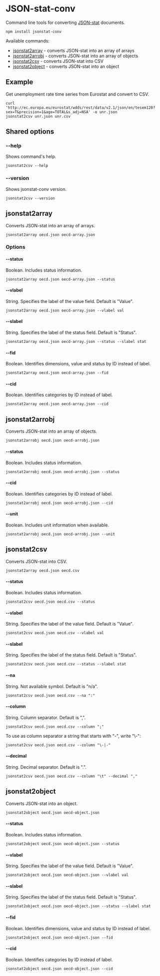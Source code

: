 # JSON-stat-conv

Command line tools for converting [JSON-stat](https://json-stat.org) documents.

```
npm install jsonstat-conv
```

Available commands:

* [jsonstat2array](#jsonstat2array) - converts JSON-stat into an array of arrays
* [jsonstat2arrobj](#jsonstat2arrobj) - converts JSON-stat into an array of objects
* [jsonstat2csv](#jsonstat2csv) - converts JSON-stat into CSV
* [jsonstat2object](#jsonstat2object) - converts JSON-stat into an object

## Example

Get unemployment rate time series from Eurostat and convert to CSV.

```
curl 'http://ec.europa.eu/eurostat/wdds/rest/data/v2.1/json/en/tesem120?sex=T&precision=1&age=TOTAL&s_adj=NSA' -o unr.json
jsonstat2csv unr.json unr.csv
```

## Shared options

### --help

Shows command's help.

```
jsonstat2csv --help
```

### --version

Shows jsonstat-conv version.

```
jsonstat2csv --version
```

## jsonstat2array

Converts JSON-stat into an array of arrays.

```
jsonstat2array oecd.json oecd-array.json
```

### Options

#### --status

Boolean. Includes status information.

```
jsonstat2array oecd.json oecd-array.json --status
```

#### --vlabel

String. Specifies the label of the value field. Default is "Value".

```
jsonstat2array oecd.json oecd-array.json --vlabel val
```

#### --slabel

String. Specifies the label of the status field. Default is "Status".

```
jsonstat2array oecd.json oecd-array.json --status --slabel stat
```

#### --fid

Boolean. Identifies dimensions, value and status by ID instead of label.

```
jsonstat2array oecd.json oecd-array.json --fid
```

#### --cid

Boolean. Identifies categories by ID instead of label.

```
jsonstat2array oecd.json oecd-array.json --cid
```

## jsonstat2arrobj

Converts JSON-stat into an array of objects.

```
jsonstat2arrobj oecd.json oecd-arrobj.json
```

#### --status

Boolean. Includes status information.

```
jsonstat2arrobj oecd.json oecd-arrobj.json --status
```

#### --cid

Boolean. Identifies categories by ID instead of label.

```
jsonstat2arrobj oecd.json oecd-arrobj.json --cid
```

#### --unit

Boolean. Includes unit information when available.

```
jsonstat2arrobj oecd.json oecd-arrobj.json --unit
```

## jsonstat2csv

Converts JSON-stat into CSV.

```
jsonstat2array oecd.json oecd.csv
```

#### --status

Boolean. Includes status information.

```
jsonstat2csv oecd.json oecd.csv --status
```

#### --vlabel

String. Specifies the label of the value field. Default is "Value".

```
jsonstat2csv oecd.json oecd.csv --vlabel val
```

#### --slabel

String. Specifies the label of the status field. Default is "Status".

```
jsonstat2csv oecd.json oecd.csv --status --slabel stat
```

#### --na

String. Not available symbol. Default is "n/a".

```
jsonstat2csv oecd.json oecd.csv --na ":"
```

#### --column

String. Column separator. Default is ",".

```
jsonstat2csv oecd.json oecd.csv --column ";"
```

To use as column separator a string that starts with "-", write "\\-":

```
jsonstat2csv oecd.json oecd.csv --column "\-|-"
```

#### --decimal

String. Decimal separator. Default is ".".

```
jsonstat2csv oecd.json oecd.csv --column "\t" --decimal ","
```

## jsonstat2object

Converts JSON-stat into an object.

```
jsonstat2object oecd.json oecd-object.json
```

#### --status

Boolean. Includes status information.

```
jsonstat2object oecd.json oecd-object.json --status
```

#### --vlabel

String. Specifies the label of the value field. Default is "Value".

```
jsonstat2object oecd.json oecd-object.json --vlabel val
```

#### --slabel

String. Specifies the label of the status field. Default is "Status".

```
jsonstat2object oecd.json oecd-object.json --status --slabel stat
```

#### --fid

Boolean. Identifies dimensions, value and status by ID instead of label.

```
jsonstat2object oecd.json oecd-object.json --fid
```

#### --cid

Boolean. Identifies categories by ID instead of label.

```
jsonstat2object oecd.json oecd-object.json --cid
```
